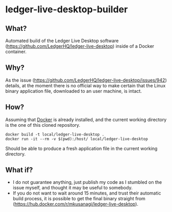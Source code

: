 # ledger-live-desktop-builder

## What?
Automated build of the Ledger Live Desktop software (https://github.com/LedgerHQ/ledger-live-desktop) inside of a Docker container.

## Why?
As the issue (https://github.com/LedgerHQ/ledger-live-desktop/issues/942) details, at the moment there is no official way to make certain that the Linux binary application file, downloaded to an user machine, is intact.

## How?

Assuming that [Docker](https://docs.docker.com/install/linux/docker-ce/ubuntu/) is already installed, and the current working directory is the one of this cloned repository.
```
docker build -t local/ledger-live-desktop .
docker run -it --rm -v $(pwd):/host/ local/ledger-live-desktop
```
Should be able to produce a fresh application file in the current working directory.

## What if?

- I do not guarantee anything, just publish my code as I stumbled on the issue myself, and thought it may be useful to somebody.
- If you do not want to wait around 15 minutes, and trust their automatic build process, it is possible to get the final binary straight from (https://hub.docker.com/r/mkusanagi/ledger-live-desktop).
